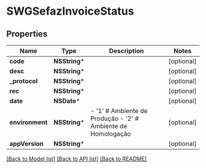# SWGSefazInvoiceStatus

## Properties
Name | Type | Description | Notes
------------ | ------------- | ------------- | -------------
**code** | **NSString*** |  | [optional] 
**desc** | **NSString*** |  | [optional] 
**_protocol** | **NSString*** |  | [optional] 
**rec** | **NSString*** |  | [optional] 
**date** | **NSDate*** |  | [optional] 
**environment** | **NSString*** | - &#39;1&#39; # Ambiente de Produção - &#39;2&#39; # Ambiente de Homologação  | [optional] 
**appVersion** | **NSString*** |  | [optional] 

[[Back to Model list]](../README.md#documentation-for-models) [[Back to API list]](../README.md#documentation-for-api-endpoints) [[Back to README]](../README.md)


